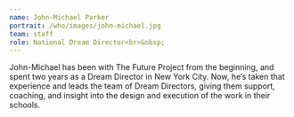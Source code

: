 ```yaml
---
name: John-Michael Parker
portrait: /who/images/john-michael.jpg
team: staff
role: National Dream Director<br>&nbsp;
---
```


John-Michael has been with The Future Project from the beginning, and spent two years as a Dream Director in New York City. Now, he’s taken that experience and leads the team of Dream Directors, giving them support, coaching, and insight into the design and execution of the work in their schools.